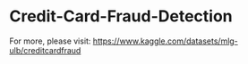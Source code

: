 # Credit-Card-Fraud-Detection

For more, please visit: https://www.kaggle.com/datasets/mlg-ulb/creditcardfraud
